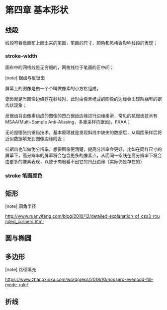 # 第四章 基本形状

## 线段

线段可看做画布上画出来的笔画，笔画的尺寸、颜色和风格会影响线段的表现；

### stroke-width

画布中的网格线是无穷细的，网格线位于笔画的正中间；

[note] 锯齿与反锯齿

屏幕上的图像是由一个个叫做像素的小方格组成，

锯齿就是当图像边缘存在斜线时，此时由像素组成的图像的边缘会出现阶梯型的锯齿状现象；

反锯齿将由像素组成的图像的凹凸锯齿边缘进行边缘柔滑，常见的抗锯齿技术有 MSAA(Multi-Sample Anti-Aliasing，多重采样抗锯齿)，FXAA；

无论是哪张抗锯齿技术，基本原理就是发现斜线中缺失的数据后，从周围采样后将近似数据填充到图像边缘附近；

抗锯齿也叫做伪分辨率，想要图像更清楚，提高分辨率会更好，比如在同样尺寸的屏幕下，高分辨率的屏幕将会包含更多的像素点，从而同一条线在高分辨率下将会由更多的像素表现，以致于肉眼看不出它的凹凸边缘（实际仍是存在的）

### stroke 笔画颜色

## 矩形

[note] 圆角半径

http://www.ruanyifeng.com/blog/2010/12/detailed_explanation_of_css3_rounded_corners.html

## 圆与椭圆

## 多边形

[note] 路径填充

https://www.zhangxinxu.com/wordpress/2018/10/nonzero-evenodd-fill-mode-rule/

## 折线